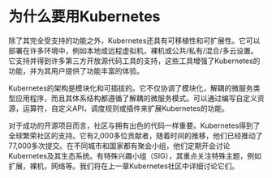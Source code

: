# 为什么要用Kubernetes

除了其完全受支持的功能之外，Kubernetes还具有可移植性和可扩展性。它可以部署在许多环境中，例如本地或远程虚拟机，裸机或公共/私有/混合/多云设置。它支持并得到许多第三方开放源代码工具的支持，这些工具增强了Kubernetes的功能，并为其用户提供了功能丰富的体验。

Kubernetes的架构是模块化和可插拔的。它不仅协调了模块化，解耦的微服务类型应用程序，而且其体系结构都遵循了解耦的微服务模式。可以通过编写自定义资源，运算符，自定义API，调度规则或插件来扩展Kubernetes的功能。

对于成功的开源项目而言，社区与拥有出色的代码一样重要。Kubernetes得到了全球繁荣社区的支持。它有2,000多位贡献者，随着时间的推移，他们已经推动了77,000多次提交。在不同城市和国家都有聚会小组，他们定期开会讨论Kubernetes及其生态系统。有特殊兴趣小组（SIG），其重点关注特殊主题，例如扩展，裸机，网络等。我们将在上一章Kubernetes社区中详细讨论它们。

